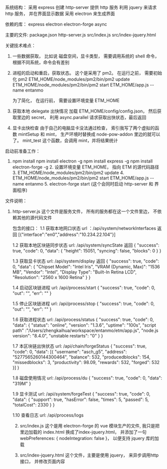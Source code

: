 系统结构：
采用 express 创建 http-server 提供 http 服务
利用 jquery 来请求 http 服务， 并在界面显示数据
采用 electron 来生成界面

依赖的库：
express
electron
electron-forge
async

主要的文件:
package.json
http-server.js
src/index.js
src/index-jquery.html

关键技术难点：

1. 一些数据获取， 比如说 磁盘空间，显卡类型， 需要调用系统的 shell 命令， 根据不同系统，命令会有差别
2. 进程的启动和重启，获取状态。 这个是采用了 pm2。 在运行之前， 需要初始化 pm2
   ETM_HOME/node_modules/pm2/bin/pm2 update
   ETM_HOME/node_modules/pm2/bin/pm2 start ETM_HOME/app.js --name entanmo

    为了简化， 在运行前， 需要设置环境变量 ETM_HOME

3. 获取本地 delegate 出快情况
   加载 ETM_HOME/config/config.json， 然后获取里边的 secret， 利用 async.parallel 请求获取出快状态，最后返回
4. 显卡出快检查
   由于自己的电脑显卡没法通过检查， 索引我写了两个虚拟的函数 mintSetup 和 mint， 生产环境时替换成 node-pow-addon 里边的就可以了。 mint_test 这个函数，会调用 mint，并将结果统计

启动前准备工作：

1.  npm install
    npm install electron -g
    npm install express -g
    npm install electron-forge -g
    2.  设置环境变量 ETM_HOME， 指向 ETM 的源代码路径
    3.  ETM_HOME/node_modules/pm2/bin/pm2 update
    4.  ETM_HOME/node_modules/pm2/bin/pm2 start ETM_HOME/app.js --name entanmo
    5.  electron-forge start (这个会同时启动 http-server 和 界面程序)

文件说明：

1.  http-server.js
    这个文件是服务文件， 所有的服务都在这一个文件里边， 不依赖其他的源代码文件


    包含的接口：
    1.1 获取本地网口状态
    url ：/api/system/networkInterfaces
    返回   [{"interface":"en0","address":"10.234.22.104"}]

    1.2 获取本地区块链同步状态
    url: /api/system/syncState
    返回
    {
    	"success": true,
    	"code": 0,
    	"data": {
    		"height": 15051,
    		"syncing": false,
    		"blocks": 0
    	}
    }

    1.3 获取显卡状态
    url: /api/system/display
    返回
    {
    	"success": true,
    	"code": 0,
    	"data": {
    		"Chipset Model": "Intel Iris",
    		"VRAM (Dynamic, Max)": "1536 MB",
    		"Vendor": "Intel",
    		"Display Type": "Built-In Retina LCD",
    		"Resolution": "2560 x 1600 Retina"
    	}
    }

    1.4 启动区块链进程
    url: /api/process/start
    {
    	"success": true,
    	"code": 0,
    	"out": "",
    	"err": ""
    }

    1.5 停止区块链进程
    url: /api/process/stop
    {
    	"success": true,
    	"code": 0,
    	"out": "",
    	"err": ""
    }

    1.6 获取进程状态
    url: /api/process/status
    {
    	"success": true,
    	"code": 0,
    	"data": {
    		"status": "online",
    		"version": "1.3.6",
    		"uptime":  "100s",
    		"script path" :"/Users/zhengkaihua/workspace/entanmo/etm/app.js",
    		"node.js version": "8.4.0",
    		"unstable restarts": "0"
    	}
    }

    1.7 本区块链出快状态
    url: /api/chain/forgeStatus
    {
    	"success": true,
    	"code": 0,
    	"data": [{
    		"username": "asch_g5",
    		"address": "5277565260144300464",
    		"balance": 532,
    		"producedblocks": 154,
    		"missedblocks": 3,
    		"productivity": 98.09,
    		"rewards": 532,
    		"forged": 532
    	}]
    }

    1.8 磁盘使用情况
    url: /api/process/du
    {
    	"success": true,
    	"code": 0,
    	"data": "319M"
    }

    1.9 显卡测试
    url: /api/system/forgeTest
    {
    	"success": true,
    	"code": 0,
    	"data": {
    		"support": true,
    		"hasError": false,
    		"times": 5,
    		"passed": 5,
    		"totalCost": 2330
    	}
    }

    1.10 查看日志
    url: /api/process/logs

    2.  src/index.js
    这个是用 electron-forge 的 vue 模块生产的文件, 我只是把里边加载的 index.html 换成了index-jquery.html， 并添加了一句
    webPreferences: {
      nodeIntegration: false
    }， 以便支持 jquery 库的加载

    3.  src/index-jquery.html
      这个文件，主要是使用 jquery， 来异步调用http 接口， 并修改页面内容
